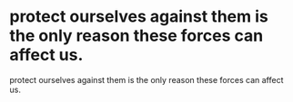 # protect ourselves against them is the only reason these forces can affect us.

protect ourselves against them is the only reason these forces can affect us.